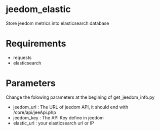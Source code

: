 # jeedom_elastic
Store jeedom metrics into elasticsearch database

# Requirements
* requests
* elasticsearch

# Parameters
Change the folowing parameters at the begining of get_jeedom_info.py
* jeedom_url : The URL of jeedom API, it should end with /core/api/jeeApi.php
* jeedom_key : The API Key define in jeedom
* elastic_url : your elasticsearch url or IP
